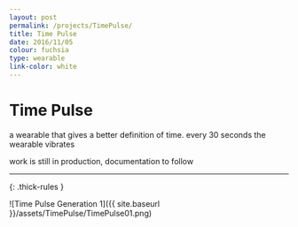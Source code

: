 ```yaml
---
layout: post
permalink: /projects/TimePulse/
title: Time Pulse
date: 2016/11/05
colour: fuchsia
type: wearable
link-color: white
---
```


# Time Pulse

a wearable that gives a better definition of time. every 30 seconds the wearable vibrates

work is still in production, documentation to follow

---
{: .thick-rules }

![Time Pulse Generation 1]({{ site.baseurl }}/assets/TimePulse/TimePulse01.png)
